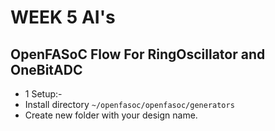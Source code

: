 # WEEK 5 AI's

## OpenFASoC Flow For RingOscillator and OneBitADC

- 1 Setup:- 
- Install directory ```~/openfasoc/openfasoc/generators```
- Create new folder with your design name.


